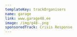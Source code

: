 ```yaml
---
templateKey: trackOrganisers
name: garage
link: www.garage48.ee
image: /img/g48-.png
sponsoredTrack: Crisis Response
---
```

